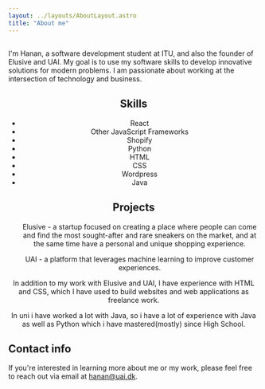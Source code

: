 ```yaml
---
layout: ../layouts/AboutLayout.astro
title: "About me"
---
```

<div align="left">
<h2></h2>
<p>I'm Hanan, a software development student at ITU, and also the founder of Elusive and UAI. My goal is to use my software skills to develop innovative solutions for modern problems. I am passionate about working at the intersection of technology and business.</p>
</div>

<div align="center">
<h2>Skills</h2>
<ul>
<li>React</li>
<li>Other JavaScript Frameworks</li>
<li>Shopify</li>
<li>Python</li>
<li>HTML</li>
<li>CSS</li>
<li>Wordpress</li>
<li>Java</li>

</ul>
</div>

<div align="center">
<h2>Projects</h2>
<ul>

Elusive - a startup focused on creating a place where people can come and find the most sought-after and rare sneakers on the market, and at the same time have a personal and unique shopping experience.

UAI - a platform that leverages machine learning to improve customer experiences.
</ul>
<p>In addition to my work with Elusive and UAI, I have experience with HTML and CSS, which I have used to build websites and web applications as freelance work.</p>
<p>In uni i have worked a lot with Java, so i have a lot of experience with Java as well as Python which i have mastered(mostly) since High School.</p>
</div>

## Contact info
If you're interested in learning more about me or my work, please feel free to reach out via email at [hanan@uai.dk](mailto:hanan@uai.dk).
</div>